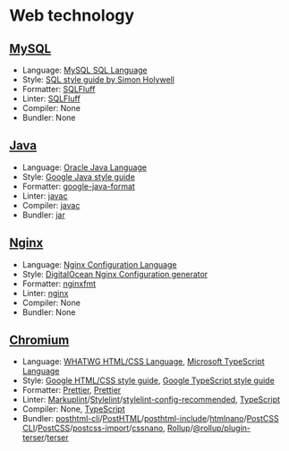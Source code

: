 # Web technology

## [MySQL](https://www.mysql.com)

- Language: [MySQL SQL Language](https://dev.mysql.com/doc/refman/8.4/en/glossary.html#glos_sql)
- Style: [SQL style guide by Simon Holywell](https://www.sqlstyle.guide)
- Formatter: [SQLFluff](https://sqlfluff.com)
- Linter: [SQLFluff](https://sqlfluff.com)
- Compiler: None
- Bundler: None

## [Java](https://www.oracle.com/java)

- Language: [Oracle Java Language](https://docs.oracle.com/en/java/javase)
- Style: [Google Java style guide](https://google.github.io/styleguide/javaguide.html)
- Formatter: [google-java-format](https://github.com/google/google-java-format)
- Linter: [javac](https://docs.oracle.com/en/java/javase/21/docs/specs/man/javac.html)
- Compiler: [javac](https://docs.oracle.com/en/java/javase/21/docs/specs/man/javac.html)
- Bundler: [jar](https://docs.oracle.com/en/java/javase/21/docs/specs/man/jar.html)

## [Nginx](https://www.f5.com/products/nginx)

- Language: [Nginx Configuration Language](https://nginx.org/en/docs)
- Style: [DigitalOcean Nginx Configuration generator](https://www.digitalocean.com/community/tools/nginx)
- Formatter: [nginxfmt](https://github.com/slomkowski/nginx-config-formatter)
- Linter: [nginx](https://nginx.org/en/docs/switches.html)
- Compiler: None
- Bundler: None

## [Chromium](https://www.chromium.org/Home)

- Language: [WHATWG HTML/CSS Language](https://spec.whatwg.org), [Microsoft TypeScript Language](https://www.typescriptlang.org)
- Style: [Google HTML/CSS style guide](https://google.github.io/styleguide/htmlcssguide.html), [Google TypeScript style guide](https://google.github.io/styleguide/tsguide.html)
- Formatter: [Prettier](https://prettier.io), [Prettier](https://prettier.io)
- Linter: [Markuplint](https://markuplint.dev)/[Stylelint](https://stylelint.io)/[stylelint-config-recommended](https://github.com/stylelint/stylelint-config-recommended), [TypeScript](https://www.typescriptlang.org)
- Compiler: None, [TypeScript](https://www.typescriptlang.org)
- Bundler: [posthtml-cli](https://github.com/posthtml/posthtml-cli)/[PostHTML](https://posthtml.org)/[posthtml-include](https://github.com/posthtml/posthtml-include)/[htmlnano](https://htmlnano.netlify.app)/[PostCSS CLI](https://github.com/postcss/postcss-cli)/[PostCSS](https://postcss.org)/[postcss-import](https://github.com/postcss/postcss-import)/[cssnano](https://cssnano.github.io/cssnano), [Rollup](https://rollupjs.org)/[@rollup/plugin-terser](https://github.com/rollup/plugins/tree/master/packages/terser)/[terser](https://terser.org)
